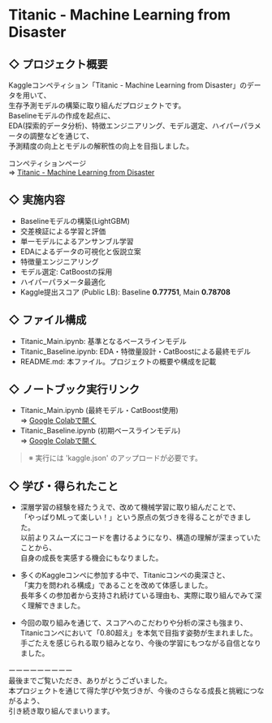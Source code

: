 # **Titanic - Machine Learning from Disaster**  
## ◇ プロジェクト概要
Kaggleコンペティション「Titanic - Machine Learning from Disaster」のデータを用いて、  
生存予測モデルの構築に取り組んだプロジェクトです。  
Baselineモデルの作成を起点に、  
EDA(探索的データ分析)、特徴エンジニアリング、モデル選定、ハイパーパラメータの調整などを通じて、  
予測精度の向上とモデルの解釈性の向上を目指しました。  

コンペティションページ  
=> [Titanic - Machine Learning from Disaster](https://www.kaggle.com/competitions/titanic)  

## ◇ 実施内容
- Baselineモデルの構築(LightGBM)
- 交差検証による学習と評価
- 単一モデルによるアンサンブル学習
- EDAによるデータの可視化と仮説立案
- 特徴量エンジニアリング
- モデル選定: CatBoostの採用
- ハイパーパラメータ最適化
- Kaggle提出スコア (Public LB): Baseline **0.77751**, Main **0.78708**  

## ◇ ファイル構成
- Titanic_Main.ipynb: 基準となるベースラインモデル
- Titanic_Baseline.ipynb: EDA・特徴量設計・CatBoostによる最終モデル
- README.md: 本ファイル。プロジェクトの概要や構成を記載

## ◇ ノートブック実行リンク
- Titanic_Main.ipynb (最終モデル・CatBoost使用)  
  => [Google Colabで開く](https://colab.research.google.com/drive/12oMqZPmN-YnR89Npmka2QeoN4cIVNAPO?usp=drive_link)
- Titanic_Baseline.ipynb (初期ベースラインモデル)  
  => [Google Colabで開く](https://colab.research.google.com/drive/1wV6OvXCQD2ehuVn_F_0RVp6atlrSg1af?usp=drive_link)  

> ※ 実行には 'kaggle.json' のアップロードが必要です。

## ◇ 学び・得られたこと
- 深層学習の経験を経たうえで、改めて機械学習に取り組んだことで、  
「やっぱりMLって楽しい！」という原点の気づきを得ることができました。  
以前よりスムーズにコードを書けるようになり、構造の理解が深まっていたことから、  
自身の成長を実感する機会にもなりました。  

- 多くのKaggleコンペに参加する中で、Titanicコンペの奥深さと、  
「実力を問われる構成」であることを改めて体感しました。  
長年多くの参加者から支持され続けている理由も、実際に取り組んでみて深く理解できました。

- 今回の取り組みを通じて、スコアへのこだわりや分析の深さも強まり、  
Titanicコンペにおいて「0.80超え」を本気で目指す姿勢が生まれました。  
手ごたえを感じられる取り組みとなり、今後の学習にもつながる自信となりました。
  
  
ーーーーーーーーー  
最後までご覧いただき、ありがとうございました。  
本プロジェクトを通じて得た学びや気づきが、今後のさらなる成長と挑戦につながるよう、  
引き続き取り組んでまいります。  